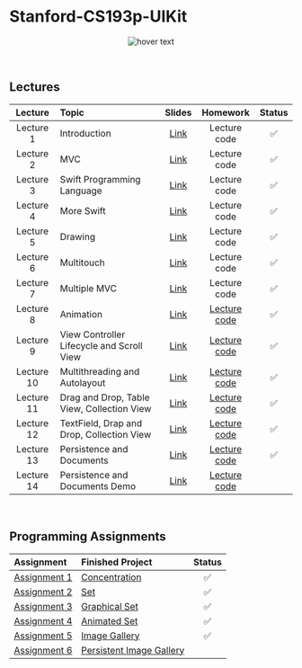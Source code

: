 

# Stanford-CS193p-UIKit
<p align="center">
  <img src="https://miro.medium.com/max/1200/1*UlybzoOkP5X87QLW7e7Hwg.png" title="hover text">
</p>

<br>

## Lectures
| Lecture     | Topic                                                 | Slides                                                                                                                   | Homework          | Status   |
| :----:      | :---                                                  | :----:                                                                                                                   | :----:            | :----:   |
| Lecture 1   | Introduction                                          | [Link](https://github.com/maksim-mitrofanov/CS193p-UIKit/blob/main/Lectures/Lecture%201/Lecture%201%20Slides.pdf)        | Lecture code      | ✅       |
| Lecture 2   | MVC                                                   | [Link](https://github.com/maksim-mitrofanov/CS193p-UIKit/blob/main/Lectures/Lecture%202/Lecture%202%20Slides.pdf)        | Lecture code      | ✅       |
| Lecture 3   | Swift Programming Language                            | [Link](https://github.com/maksim-mitrofanov/CS193p-UIKit/blob/main/Lectures/Lecture%203/Lecture%203%20Slides.pdf)        | Lecture code      | ✅       |
| Lecture 4   | More Swift                                            | [Link](https://github.com/maksim-mitrofanov/CS193p-UIKit/blob/main/Lectures/Lecture%204/Lecture%204%20Slides.pdf)        | Lecture code      | ✅       |
| Lecture 5   | Drawing                                               | [Link](https://github.com/maksim-mitrofanov/CS193p-UIKit/blob/main/Lectures/Lecture%205/Lecture%205%20Slides.pdf)        | Lecture code      | ✅       |
| Lecture 6   | Multitouch                                            | [Link](https://github.com/maksim-mitrofanov/CS193p-UIKit/blob/main/Lectures/Lecture%206/Lecture%206%20Slides.pdf)        | Lecture code      | ✅       |
| Lecture 7   | Multiple MVC                                          | [Link](https://github.com/maksim-mitrofanov/CS193p-UIKit/blob/main/Lectures/Lecture%207/Lecture%207%20Slides.pdf)        | Lecture code      | ✅       |
| Lecture 8   | Animation                                             | [Link](https://github.com/maksim-mitrofanov/CS193p-UIKit/blob/main/Lectures/Lecture%208/Lecture%208%20Slides.pdf)        | [Lecture code](https://github.com/maksim-mitrofanov/Stanford-CS193p-UIKit/blob/main/Lectures/Lecture%2008/Readme.md)      | ✅       |
| Lecture 9   | View Controller Lifecycle and Scroll View             | [Link](https://github.com/maksim-mitrofanov/CS193p-UIKit/blob/main/Lectures/Lecture%209/Lecture%209%20Slides.pdf)        | [Lecture code](https://github.com/maksim-mitrofanov/Stanford-CS193p-UIKit/blob/main/Lectures/Lecture%2009/Readme.md)      | ✅       |
| Lecture 10  | Multithreading and Autolayout                         | [Link](https://github.com/maksim-mitrofanov/CS193p-UIKit/blob/main/Lectures/Lecture%2010/Lecture%2010%20Slides.pdf)      | [Lecture code](https://github.com/maksim-mitrofanov/Stanford-CS193p-UIKit/blob/main/Lectures/Lecture%2010/Readme.md)     | ✅       |
| Lecture 11  | Drag and Drop, Table View, Collection View            | [Link](https://github.com/maksim-mitrofanov/CS193p-UIKit/blob/main/Lectures/Lecture%2011/Lecture%2011%20Slides.pdf)      | [Lecture code](https://github.com/maksim-mitrofanov/Stanford-CS193p-UIKit/blob/main/Lectures/Lecture%2011/Readme.md)     | ✅       |
| Lecture 12  | TextField, Drap and Drop, Collection View             | [Link](https://github.com/maksim-mitrofanov/CS193p-UIKit/blob/main/Lectures/Lecture%2012/Lecture%2012%20Slides.pdf)      | [Lecture code](https://github.com/maksim-mitrofanov/Stanford-CS193p-UIKit/blob/main/Lectures/Lecture%2012/Readme.md)     | ✅       |
| Lecture 13  | Persistence and Documents                             | [Link](https://github.com/maksim-mitrofanov/CS193p-UIKit/blob/main/Lectures/Lecture%2013/Lecture%2013%20Slides.pdf)      | [Lecture code](https://github.com/maksim-mitrofanov/Stanford-CS193p-UIKit/blob/main/Lectures/Lecture%2013/Readme.md)     | ✅       |
| Lecture 14  | Persistence and Documents Demo                        | [Link](https://github.com/maksim-mitrofanov/CS193p-UIKit/blob/main/Lectures/Lecture%2014/Lecture%2014%20Slides.pdf)      | [Lecture code](https://github.com/maksim-mitrofanov/Stanford-CS193p-UIKit/blob/main/Lectures/Lecture%2014/Readme.md)   |  |
<br>

## Programming Assignments
| Assignment                                                                                                                                           | Finished Project                                                                                                              | Status   |
| :----                                                                                                                                                | :----                                                                                                                         | :----:   |
| [Assignment 1](https://github.com/maksim-mitrofanov/CS193p-UIKit/blob/main/Assignments/Assignment%201/Concentration.pdf)                             | [Concentration](https://github.com/maksim-mitrofanov/CS193p-UIKit/blob/main/Assignments/Assignment%201/Readme.md)             | ✅       |
| [Assignment 2](https://github.com/maksim-mitrofanov/CS193p-UIKit/blob/main/Assignments/Assignment%202/Set.pdf)                                       | [Set](https://github.com/maksim-mitrofanov/CS193p-UIKit/blob/main/Assignments/Assignment%202/Readme.md)                       | ✅       |
| [Assignment 3](https://github.com/maksim-mitrofanov/CS193p-UIKit/blob/main/Assignments/Assignment%203/Graphical%20Set.pdf)                           | [Graphical Set](https://github.com/maksim-mitrofanov/CS193p-UIKit/blob/main/Assignments/Assignment%203/Readme.md)             | ✅       |
| [Assignment 4](https://github.com/maksim-mitrofanov/CS193p-UIKit/blob/main/Assignments/Assignment%204/Animated%20Set.pdf)                            | [Animated Set](https://github.com/maksim-mitrofanov/CS193p-UIKit/blob/main/Assignments/Assignment%204/Readme.md)              | ✅       |
| [Assignment 5](https://github.com/maksim-mitrofanov/CS193p-UIKit/blob/main/Assignments/Assignment%205/Image%20Gallery.pdf)                           | [Image Gallery](https://github.com/maksim-mitrofanov/CS193p-UIKit/blob/main/Assignments/Assignment%205/Readme.md)             | ✅       |
| [Assignment 6](https://github.com/maksim-mitrofanov/CS193p-UIKit/blob/main/Assignments/Assignment%206/Persistent%20Image%20Gallery.pdf)              | [Persistent Image Gallery](https://github.com/maksim-mitrofanov/CS193p-UIKit/blob/main/Assignments/Assignment%206/Readme.md)  |         |
